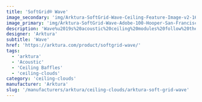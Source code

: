 ```yaml
---
title: 'SoftGrid® Wave'
image_secondary: 'img/Arktura-SoftGrid-Wave-Ceiling-Feature-Image-v2-1600x1600.png'
image_primary: 'img/Arktura-SoftGrid-Wave-Adobe-100-Hooper-San-Francisco-CA_WEB_3-scaled.jpg'
description: 'Wave%u2019s%20acoustic%20ceiling%20modules%20follow%20their%20namesake%20and%20create%20a%20wave%20pattern%20that%20flows%20easily%20across%20your%20ceiling.%20You%20can%20have%20a%20wave%20that%20encompasses%20a%20whole%20room%20or%20just%20a%20small%20area%2C%20thanks%20to%20the%20easy%20connection%20of%20the%20modules.%20And%20with%20our%20Soft%20Sound%AE%20material%2C%20you%20can%20get%20acoustic%20support%20right%20where%20you%20want%20it.%20And%20now%2C%A0for%20larger%20jobs%2C%A0with%20the%20addition%20of%A0SoftGrid%AE%20Max%20options%2C%A0you%20can%20do%20it%20all%20while%A0maximizing%20value%A0and%A0minimizing%20the%20impact%20on%20the%20environment.'
designer: 'Arktura'
subtitle: 'Wave'
href: 'https://arktura.com/product/softgrid-wave/'
tags:
  - 'arktura'
  - 'Acoustic'
  - 'Ceiling Baffles'
  - 'ceiling-clouds'
category: 'ceiling-clouds'
manufacturer: 'Arktura'
slug: '/manufacturers/arktura/ceiling-clouds/arktura-soft-grid-wave'
---
```

